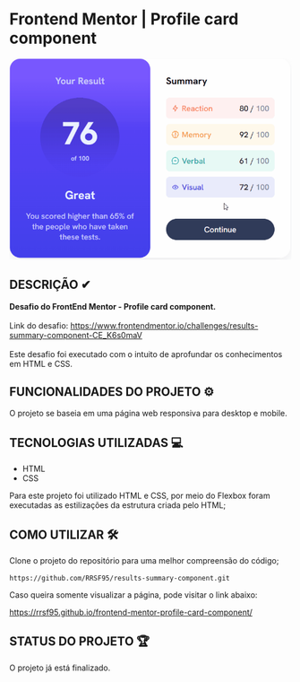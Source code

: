 # Frontend Mentor | Profile card component

[<img src = "src/images/summary-card.gif" alt="imagem da versão desktop da página">]()


## DESCRIÇÃO ✔

<strong>Desafio do FrontEnd Mentor - Profile card component.</strong>
<br><br> 
Link do desafio:
https://www.frontendmentor.io/challenges/results-summary-component-CE_K6s0maV
<br><br>
Este desafio foi executado com o intuito de aprofundar os conhecimentos em HTML e CSS.

## FUNCIONALIDADES DO PROJETO ⚙
O projeto se baseia em uma página web responsiva para desktop e mobile.

## TECNOLOGIAS UTILIZADAS 💻
- HTML
- CSS

Para este projeto foi utilizado HTML e CSS, por meio do Flexbox foram executadas as estilizações da estrutura criada pelo  HTML;

## COMO UTILIZAR 🛠
Clone o projeto do repositório para uma melhor compreensão do código;

```
https://github.com/RRSF95/results-summary-component.git
```

Caso queira somente visualizar a página, pode visitar o link abaixo:

https://rrsf95.github.io/frontend-mentor-profile-card-component/
## STATUS DO PROJETO 🏆
O projeto já está finalizado.


